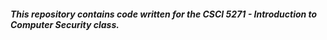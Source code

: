 ##### This repository contains code written for the CSCI 5271 - Introduction to Computer Security class. 
